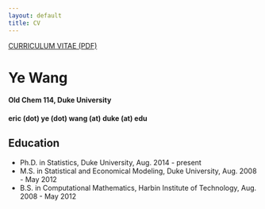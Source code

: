 ```yaml
---
layout: default
title: CV
---
```


<div class="jumbotron1">
<p><a href="https://doc-14-0k-apps-viewer.googleusercontent.com/viewer/secure/pdf/lgk4lolvm8e13n4bi2frjb82e2l3b8kg/8qr46qtq1ns506rk33bgurc7r0lsus1e/1449370500000/lantern/09090216207173647813/ACFrOgBys2-h-dqYeGcSUjV81MlhrFAqwbTwCGSr3DipVNW1kPpd0fedmgA4h56qUXNxCkA57qGngakP-DlLDMP47qrN2UOUr4R19g17jo-TMudlrCLHJC5HKp6SskU=?print=true">
CURRICULUM VITAE (PDF)</a></p>

<h1> Ye Wang </h1>

<h4> Old Chem 114, Duke University </h4>

<h4> eric (dot) ye (dot) wang (at) duke (at) edu </h4>

<h2> Education </h2>
<ul>
  <li>Ph.D. in Statistics, Duke University, Aug. 2014 - present</li>
  <li>M.S. in Statistical and Economical Modeling, Duke University, Aug. 2008 - May 2012</li>
  <li>B.S. in Computational Mathematics, Harbin Institute of Technology, Aug. 2008 - May 2012</li>
</ul>

</div>
